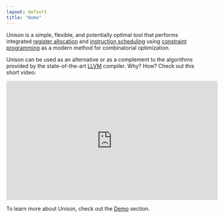 ```yaml
---
layout: default
title: "Home"
---
```


Unison is a simple, flexible, and potentially optimal tool that performs
integrated [register
allocation](https://en.wikipedia.org/wiki/Register_allocation) and [instruction
scheduling](https://en.wikipedia.org/wiki/Instruction_scheduling) using
[constraint programming](https://en.wikipedia.org/wiki/Constraint_programming)
as a modern method for combinatorial optimization.

Unison can be used as an alternative or as a complement to the algorithms
provided by the state-of-the-art [LLVM](http://llvm.org/) compiler. Why? How?
Check out this short video:

<p><center>
<iframe width="560" height="315"
src="https://www.youtube.com/embed/TkanbGAG_Fo?start=0&end=305&modestbranding=1&rel=0&showinfo=0" frameborder="0"
allowfullscreen></iframe>
</center></p>

To learn more about Unison, check out the <a href="{{ post.baseurl }}demo.html">Demo</a> section.